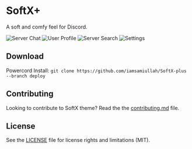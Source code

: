 # SoftX+

A soft and comfy feel for Discord.

![Server Chat](https://i.imgur.com/E57gF3L.png)
![User Profile](https://i.imgur.com/01NlcPc.png)
![Server Search](https://i.imgur.com/nqgmfT0.png)
![Settings](https://i.imgur.com/KEC161G.png)

## Download
  
Powercord Install: `git clone https://github.com/iamsamiullah/SoftX-plus --branch deploy`

## Contributing

Looking to contribute to SoftX theme? Read the the [contributing.md](https://github.com/iamsamiullah/SoftX-plus/blob/main/CONTRIBUTING.md) file.

## License

See the [LICENSE](https://github.com/iamsamiullah/SoftX-plus/blob/main/LICENSE.md) file for license rights and limitations (MIT).
